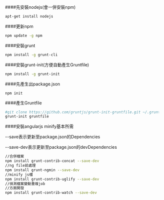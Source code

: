 
####先安裝nodejs(會一併安裝npm)
```sh
apt-get install nodejs
```

####更新npm
```sh
npm update -g npm
```

####安裝grunt
```sh
npm install -g grunt-cli
```

####安裝grunt-init(方便自動產生Gruntfile)
```sh
npm install -g grunt-init
```

####先產生出package.json
```
npm init
```

####產生Gruntfile
```sh
#git clone https://github.com/gruntjs/grunt-init-gruntfile.git ~/.grunt-init/gruntfile
grunt-init gruntfile
```

####安裝angularjs minify基本所需

--save表示更新至package.json的Dependencies

--save-dev表示更新至package.json的devDependencies
```sh
//合併檔案
npm install grunt-contrib-concat --save-dev
//ng file前處理
npm install grunt-ngmin --save-dev
//minify js檔
npm install grunt-contrib-uglify --save-dev
//偵測檔案變動重複job
//方面開發
npm install grunt-contrib-watch --save-dev
```
